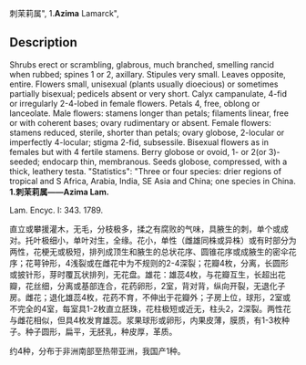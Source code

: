 刺茉莉属",
1.**Azima** Lamarck",

## Description
Shrubs erect or scrambling, glabrous, much branched, smelling rancid when rubbed; spines 1 or 2, axillary. Stipules very small. Leaves opposite, entire. Flowers small, unisexual (plants usually dioecious) or sometimes partially bisexual; pedicels absent or very short. Calyx campanulate, 4-fid or irregularly 2-4-lobed in female flowers. Petals 4, free, oblong or lanceolate. Male flowers: stamens longer than petals; filaments linear, free or with coherent bases; ovary rudimentary or absent. Female flowers: stamens reduced, sterile, shorter than petals; ovary globose, 2-locular or imperfectly 4-locular; stigma 2-fid, subsessile. Bisexual flowers as in females but with 4 fertile stamens. Berry globose or ovoid, 1- or 2(or 3)-seeded; endocarp thin, membranous. Seeds globose, compressed, with a thick, leathery testa.
  "Statistics": "Three or four species: drier regions of tropical and S Africa, Arabia, India, SE Asia and China; one species in China.
**1.刺茉莉属——Azima Lam.**

Lam. Encyc. I: 343. 1789.

直立或攀援灌木，无毛，分枝极多，揉之有腐败的气味，具腋生的刺，单个或成对。托叶极细小，单叶对生，全缘。花小，单性（雌雄同株或异株）或有时部分为两性，花梗无或极短，排列成顶生和腋生的总状花序、圆锥花序或成腋生的密伞花序；花萼钟形，4浅裂或在雌花中为不规则的2-4深裂；花瓣4枚，分离，长圆形或披针形，芽时覆瓦状排列，无花盘。雄花：雄蕊4枚，与花瓣互生，长超出花瓣，花丝细，分离或基部连合，花药卵形，2室，背对背，纵向开裂，无退化子房。雌花；退化雄蕊4枚，花药不育，不伸出于花瓣外；子房上位，球形，2室或不完全的4室，每室具1-2枚直立胚珠，花柱极短或近无，柱头2，2深裂。两性花与雌花相似，但具4枚发育雄蕊。浆果球形或卵形，内果皮薄，膜质，有1-3枚种子。种子圆形，扁平，无胚乳，种皮厚，革质。

约4种，分布于非洲南部至热带亚洲，我国产1种。
